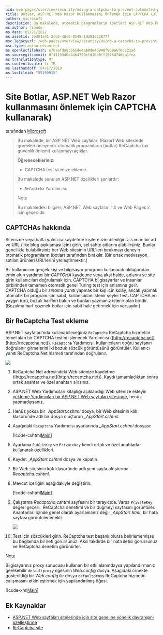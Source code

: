 ```yaml
---
uid: web-pages/overview/security/using-a-catpcha-to-prevent-automated-programs-bots-from-using-your-aspnet-web-site
title: Botlar, ASP.NET Web Razor kullanmasını önlemek için CAPTCHA kullanarak) sitesi | Microsoft Docs
author: microsoft
description: Bu makalede, otomatik programların (botlar) ASP.NET Web Pages'da (Razor) görevlerini gerçekleştirmesini engelleyecek şekilde ReCaptcha (bir güvenlik önlemi) kullanmayı açıklar ediyoruz...
ms.author: riande
ms.date: 05/21/2012
ms.assetid: 2b381a41-2cb3-40c0-8545-1d393e22877f
msc.legacyurl: /web-pages/overview/security/using-a-catpcha-to-prevent-automated-programs-bots-from-using-your-aspnet-web-site
msc.type: authoredcontent
ms.openlocfilehash: e7baafda8c5b6de4ab0de46948f969a6f0cc21ad
ms.sourcegitcommit: 0f1119340e4464720cfd16d0ff15764746ea1fea
ms.translationtype: MT
ms.contentlocale: tr-TR
ms.lasthandoff: 04/17/2019
ms.locfileid: "59390915"
---
```

# <a name="using-a-captcha-to-prevent-bots-from-using-your-aspnet-web-razor-site"></a>Site Botlar, ASP.NET Web Razor kullanmasını önlemek için CAPTCHA kullanarak)

tarafından [Microsoft](https://github.com/microsoft)

> Bu makalede, bir ASP.NET Web sayfaları (Razor) Web sitesinde görevleri önleyecek otomatik programların (botlar) ReCaptcha (bir güvenlik önlemi) kullanmayı açıklar.
> 
> **Öğrenecekleriniz:** 
> 
> - CAPTCHA test sitenize ekleme.
> 
> Bu makalede sunulan ASP.NET özellikleri şunlardır:
> 
> - `ReCaptcha` Yardımcısı.
> 
> > [!NOTE]
> > Bu makaledeki bilgiler, ASP.NET Web sayfaları 1.0 ve Web Pages 2 için geçerlidir.


## <a name="about-captchas"></a>CAPTCHAs hakkında

Sitenizde veya hatta yalnızca kaydetme kişilere izin dilediğiniz zaman bir ad ve URL (like blog açıklaması için) girin, sel sahte adlarını alabilirsiniz. Bunlar genellikle bulabilirsiniz her Web sitesinin URL'leri bırakmayı deneyin otomatik programların (botlar) tarafından bırakılır. (Bir ortak motivasyon, satılan ürünleri URL'lerini yerleştirmektir.)

Bir kullanıcının gerçek kişi ve bilgisayar programı kullanarak olduğundan emin olun yardımcı bir *CAPTCHA* kaydetme veya aksi halde, adlarını ve site girin kullanıcıları doğrulamak için. CAPTCHA bilgisayarlar ve insanlar birbirinden tamamen otomatik genel Turing test için anlamına gelir. CAPTCHA olduğu bir *sınama yanıtı* yapmak bir kişi için kolay, ancak yapmak otomatik bir program için sabit, kullanıcıdan istenir şeyler test. CAPTCHA en yaygın türü, bozuk harfleri bakın ve bunları yazmanız istenir olan biridir. (Bozulma harf çözmek botlar için sabit hale getirmek için varsayılır.)

## <a name="adding-a-recaptcha-test"></a>Bir ReCaptcha Test ekleme

ASP.NET sayfaları'nda kullanabileceğiniz `ReCaptcha` ReCaptcha hizmetini temel alan bir CAPTCHA testini işlenecek Yardımcısı ([http://recaptcha.net](http://recaptcha.net)). `ReCaptcha` Yardımcısı, kullanıcıların doğru sayfanın doğrulanır girmelerini iki bozuk sözcük görüntüsünü görüntüler. Kullanıcı yanıtı ReCaptcha.Net hizmeti tarafından doğrulanır.

![](using-a-catpcha-to-prevent-automated-programs-bots-from-using-your-aspnet-web-site/_static/image1.jpg)

1. ReCaptcha.Net adresindeki Web sitenize kaydetme ([http://recaptcha.net](http://recaptcha.net)). Kaydı tamamladıktan sonra ortak anahtar ve özel anahtarı alırsınız.
2. ASP.NET Web Yardımcıları kitaplığı açıklandığı Web sitenize ekleyin [yükleme Yardımcıları bir ASP.NET Web sayfaları sitesinde](https://go.microsoft.com/fwlink/?LinkId=252372), henüz yapmadıysanız.
3. Henüz yoksa bir  *\_AppStart.cshtml* dosya, bir Web sitesinin kök klasöründe adlı bir dosya oluşturun  *\_AppStart.cshtml*.
4. Aşağıdaki `Recaptcha` Yardımcısı ayarlarında  *\_AppStart.cshtml* dosyası: 

    [!code-cshtml[Main](using-a-catpcha-to-prevent-automated-programs-bots-from-using-your-aspnet-web-site/samples/sample1.cshtml?highlight=6-7)]
5. Ayarlama `PublicKey` ve `PrivateKey` kendi ortak ve özel anahtarlar kullanarak özellikleri.
6. Kaydet  *\_AppStart.cshtml* dosya ve kapatın.
7. Bir Web sitesinin kök klasöründe adlı yeni sayfa oluşturma *Recaptcha.cshtml*.
8. Mevcut içeriğini aşağıdakiyle değiştirin: 

    [!code-cshtml[Main](using-a-catpcha-to-prevent-automated-programs-bots-from-using-your-aspnet-web-site/samples/sample2.cshtml)]
9. Çalıştırma *Recaptcha.cshtml* sayfasını bir tarayıcıda. Varsa `PrivateKey` değeri geçerli, ReCaptcha denetimi ve bir düğmeyi sayfasını görüntüler. Anahtarları içinde genel olarak ayarlamanız değil  *\_AppStart.html*, bir hata sayfası görüntülenecekti. 

    ![](using-a-catpcha-to-prevent-automated-programs-bots-from-using-your-aspnet-web-site/_static/image1.png)
10. Test için sözcükleri girin. ReCaptcha test başarılı olursa belirlememişse bu bağlamda bir ileti görürsünüz. Aksi takdirde bir hata iletisi görürsünüz ve ReCaptcha denetim görünürler.

> [!NOTE]
> Bilgisayarınız proxy sunucusu kullanan bir etki alanındaysa yapılandırmanız gerekebilir `defaultproxy` öğesinin *Web.config* dosya. Aşağıdaki örnekte gösterildiği bir *Web.config* ile dosya `defaultproxy` ReCaptcha hizmetin çalışmasını etkinleştirmek için yapılandırılmış öğesi.
> 
> [!code-xml[Main](using-a-catpcha-to-prevent-automated-programs-bots-from-using-your-aspnet-web-site/samples/sample3.xml)]


<a id="Additional_Resources"></a>
## <a name="additional-resources"></a>Ek Kaynaklar


- [ASP.NET Web sayfaları sitelerinde için site geneline yönelik davranışını özelleştirme](https://go.microsoft.com/fwlink/?LinkId=202906)
- [ReCaptcha site](https://www.google.com/recaptcha)
